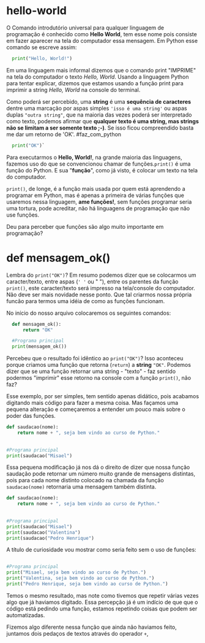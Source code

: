 # hello-world
O Comando introdutório universal para qualquer linguagem de programação é conhecido como **Hello World**, tem esse nome pois consiste em fazer aparecer na tela do computador essa mensagem.
Em Python esse comando se escreve assim:

```Python
  print("Hello, World!")
```

Em uma linguagem mais informal dizemos que o comando print "IMPRIME" na tela do computador o texto *Hello, World*.
Usando a linguagem Python para tentar explicar, dizemos que estamos usando a função print para imprimir a string *Hello, World* na console do terminal.

Como poderá ser percebido, uma **string** é uma **sequência de caracteres** dentre uma marcação por aspas simples `'isso é uma string'` ou aspas duplas `"outra string"`, que na maioria das vezes poderá ser interpretado como texto, podemos afirmar que  **qualquer texto é uma string, mas strings não se limitam a ser somente texto ;-)**. Se isso ficou compreendido basta me dar um retorno de 'OK'. #faz_com_python


```Python
  print("OK")`
```

Para executarmos o **Hello, World!**, na grande maioria das linguagens, fazemos uso do que se convencionou chamar de funções.`print()` é uma função do Python. E sua "**função**", como já visto, é colocar um texto na tela do computador.

`print()`, de longe, é a função mais usada por quem está aprendendo a programar em Python, mas é apenas a primeira de várias funções que usaremos nessa linguagem, **ame funções!**, sem funções programar seria uma tortura, pode acreditar, não há linguagens de programação que não use funções.

Deu para perceber que funções são algo muito importante em programação?



# def mensagem_ok()
Lembra do `print("OK")`? Em resumo podemos dizer que se colocarmos um caracter/texto, entre aspas (`' '` ou " "), entre os parentes da função `print()`, este caracter/texto será impresso na tela/console do computador. Não deve ser mais novidade nesse ponto. Que tal criarmos nossa própria funcão para termos uma idéia de como as funções funcionam.

No início do nosso arquivo colocaremos os seguintes comandos:

```Python
  def mensagem_ok():
      return "OK"

  #Programa principal
  print(mensagem_ok())
```

Percebeu que o resultado foi idêntico ao `print("OK")`? Isso aconteceu porque criamos uma função que retorna (`return`) a **string** `"OK"`. Podemos dizer que se uma função retornar uma string - "texto" - faz sentido podermos "imprimir" esse retorno na console com a função `print()`, não faz?

Esse exemplo, por ser simples, tem sentido apenas didático, pois acabamos digitando mais código para fazer a mesma coisa.
Mas façamos uma pequena alteração e começaremos a entender um pouco mais sobre o poder das funções.

```Python
def saudacao(nome):
    return nome + ", seja bem vindo ao curso de Python."
    
    
#Programa principal
print(saudacao("Misael")
```

Essa pequena modificação já nos dá o direito de dizer que nossa função saudação pode retornar um número muito grande de mensagens distintas, pois para cada nome distinto colocado na chamada da função `saudacao(nome)` retornaria uma mensagem também distinta.


```Python
def saudacao(nome):
    return nome + ", seja bem vindo ao curso de Python."
    
    
#Programa principal
print(saudacao("Misael")
print(saudacao("Valentina")
print(saudacao("Pedro Henrique")
```

A título de curiosidade vou mostrar como seria feito sem o uso de funções:

```Python
   
#Programa principal
print("Misael, seja bem vindo ao curso de Python.")
print("Valentina, seja bem vindo ao curso de Python.")
print("Pedro Henrique, seja bem vindo ao curso de Python.")
```
Temos o mesmo resultado, mas note como tivemos que repetir várias vezes algo que já haviamos digitado. Essa percepção já é um indício de que que o código está pedindo uma função, estamos repetindo coisas que podem ser automatizadas.

Fizemos algo diferente nessa função que ainda não haviamos feito, juntamos dois pedaços de textos através do operador `+`, 
